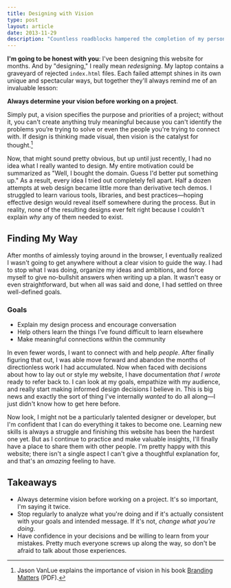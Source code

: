 ```yaml
---
title: Designing with Vision
type: post
layout: article
date: 2013-11-29
description: "Countless roadblocks hampered the completion of my personal website: problems I invented, problems I solved—and most importantly—problems I can explain my solutions to."
---
```


<b class="tsc">I'm going to be honest with you</b>: I've been designing this website for months. And by "designing," I really mean _redesigning_. My laptop contains a graveyard of rejected `index.html` files. Each failed attempt shines in its own unique and spectacular ways, but together they'll always remind me of an invaluable lesson:

**Always determine your vision before working on a project**.

Simply put, a vision specifies the purpose and priorities of a project; without it, you can't create anything truly meaningful because you can't identify the problems you’re trying to solve or even the people you're trying to connect with. If design is thinking made visual, then vision is the catalyst for thought.[^1]

Now, that might sound pretty obvious, but up until just recently, I had no idea what I really wanted to design. My entire motivation could be summarized as "Well, I bought the domain. Guess I'd better put something up." As a result, every idea I tried out completely fell apart. Half a dozen attempts at web design became little more than derivative tech demos. I struggled to learn various tools, libraries, and best practices—hoping effective design would reveal itself somewhere during the process. But in reality, none of the resulting designs ever felt right because I couldn't explain _why_ any of them needed to exist.

Finding My Way
--------------

After months of aimlessly toying around in the browser, I eventually realized I wasn't going to get anywhere without a clear vision to guide the way. I had to stop what I was doing, organize my ideas and ambitions, and force myself to give no-bullshit answers when writing up a plan. It wasn't easy or even straightforward, but when all was said and done, I had settled on three well-defined goals.

### Goals

- Explain my design process and encourage conversation
- Help others learn the things I’ve found difficult to learn elsewhere
- Make meaningful connections within the community

In even fewer words, I want to connect with and help _people_. After finally figuring that out, I was able move forward and abandon the months of directionless work I had accumulated. Now when faced with decisions about how to lay out or style my website, I have documentation _that I wrote_ ready to refer back to. I can look at my goals, empathize with my audience, and really start making informed design decisions I believe in. This is big news and exactly the sort of thing I've internally _wanted_ to do all along—I just didn't know how to get here before.

Now look, I might not be a particularly talented designer or developer, but I'm confident that I can do everything it takes to become one. Learning new skills is always a struggle and finishing this website has been the hardest one yet. But as I continue to practice and make valuable insights, I'll finally have a place to share them with other people. I'm pretty happy with this website; there isn't a single aspect I can't give a thoughtful explanation for, and that's an _amazing_ feeling to have.

Takeaways
---------

- Always determine vision before working on a project. It's so important, I'm saying it twice.
- Stop regularly to analyze what you're doing and if it's actually consistent with your goals and intended message. If it's not, _change what you're doing_.
- Have confidence in your decisions and be willing to learn from your mistakes. Pretty much everyone screws up along the way, so don't be afraid to talk about those experiences.

[^1]: Jason VanLue explains the importance of vision in his book [Branding Matters][brandingmatters-vision] (PDF).
[^2]: A more detailed version is up on this website's [GitHub repo][github-vision].

[brandingmatters-vision]: https://dl.dropboxusercontent.com/u/10771647/brandingMatters_chapter1.pdf
[github-vision]: https://github.com/johndjameson/johndjameson.com/blob/master/_docs/vision.md
